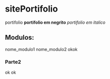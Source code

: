 # sitePortifolio
portifolio
**portifolio em negrito**
_portifolio em italico_
## Modulos:
nome_modulo1
nome_modulo2
okok

### Parte2
ok
ok